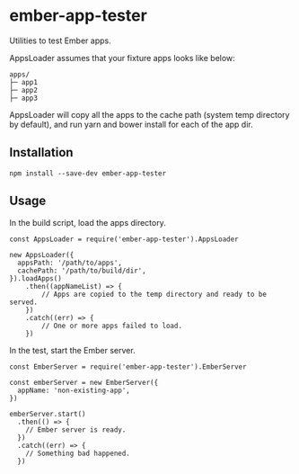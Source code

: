 # ember-app-tester

Utilities to test Ember apps.

AppsLoader assumes that your fixture apps looks like below:

```
apps/
├─ app1
├─ app2
├─ app3
```

AppsLoader will copy all the apps to the cache path (system temp directory by default), and run yarn and bower install for each of the app dir.

## Installation

`npm install --save-dev ember-app-tester`

## Usage

In the build script, load the apps directory.

```
const AppsLoader = require('ember-app-tester').AppsLoader

new AppsLoader({
  appsPath: '/path/to/apps',
  cachePath: '/path/to/build/dir',
}).loadApps()
	.then((appNameList) => {
		// Apps are copied to the temp directory and ready to be served.
	})
	.catch((err) => {
		// One or more apps failed to load.
	})
```

In the test, start the Ember server.

```
const EmberServer = require('ember-app-tester').EmberServer

const emberServer = new EmberServer({
  appName: 'non-existing-app',
})

emberServer.start()
  .then(() => {
    // Ember server is ready.
  })
  .catch((err) => {
    // Something bad happened.
  })
```